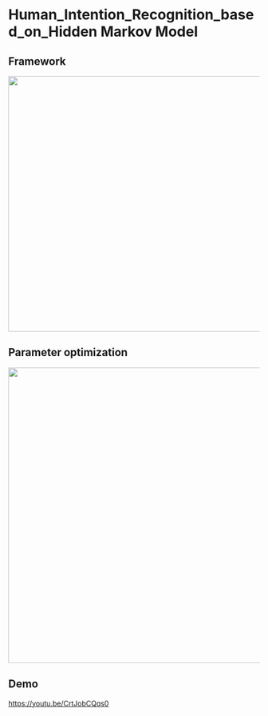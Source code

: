 # Human_Intention_Recognition_based_on_Hidden Markov Model

## Framework
<div align=center><img width="781" height="511" src="https://github.com/Make0930/Human_Intent_Recognition_Project/blob/master/IMG/Framework.png"/></div>

## Parameter optimization
<div align=center><img width="781" height="591" src="https://github.com/Make0930/Human_Intent_Recognition_Project/blob/master/IMG/Parameter_a_Compare.jpg"/></div>


## Demo
https://youtu.be/CrtJobCQqs0
